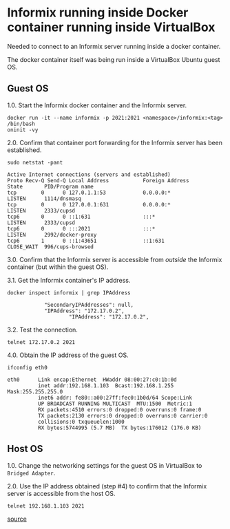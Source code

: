 # Informix running inside Docker container running inside VirtualBox

Needed to connect to an Informix server running inside a docker container. 

The docker container itself was being run inside a VirtualBox Ubuntu guest OS.


## Guest OS
1.0. Start the Informix docker container and the Informix server.
```
docker run -it --name informix -p 2021:2021 <namespace>/informix:<tag> /bin/bash
oninit -vy
```

2.0. Confirm that container port forwarding for the Informix server has been established.
```
sudo netstat -pant
```
```
Active Internet connections (servers and established)
Proto Recv-Q Send-Q Local Address           Foreign Address         State       PID/Program name
tcp        0      0 127.0.1.1:53            0.0.0.0:*               LISTEN      1114/dnsmasq    
tcp        0      0 127.0.0.1:631           0.0.0.0:*               LISTEN      2333/cupsd      
tcp6       0      0 ::1:631                 :::*                    LISTEN      2333/cupsd      
tcp6       0      0 :::2021                 :::*                    LISTEN      2992/docker-proxy
tcp6       1      0 ::1:43651               ::1:631                 CLOSE_WAIT  996/cups-browsed
```

3.0. Confirm that the Informix server is accessible from *outside* the Informix container (but within the guest OS).
  
3.1. Get the Informix container's IP address.
```
docker inspect informix | grep IPAddress
```
```
            "SecondaryIPAddresses": null,
            "IPAddress": "172.17.0.2",
                    "IPAddress": "172.17.0.2",

```
3.2. Test the connection.
```
telnet 172.17.0.2 2021
```

4.0. Obtain the IP address of the guest OS.
```
ifconfig eth0
```
```
eth0      Link encap:Ethernet  HWaddr 08:00:27:c0:1b:0d  
          inet addr:192.168.1.103  Bcast:192.168.1.255  Mask:255.255.255.0
          inet6 addr: fe80::a00:27ff:fec0:1b0d/64 Scope:Link
          UP BROADCAST RUNNING MULTICAST  MTU:1500  Metric:1
          RX packets:4510 errors:0 dropped:0 overruns:0 frame:0
          TX packets:2130 errors:0 dropped:0 overruns:0 carrier:0
          collisions:0 txqueuelen:1000 
          RX bytes:5744995 (5.7 MB)  TX bytes:176012 (176.0 KB)
```



## Host OS
1.0. Change the networking settings for the guest OS in VirtualBox to `Bridged Adapter`.


2.0. Use the IP address obtained (step #4) to confirm that the Informix server is accessible from the host OS.
```
telnet 192.168.1.103 2021
```


[source](http://stackoverflow.com/a/33814957/177696)

